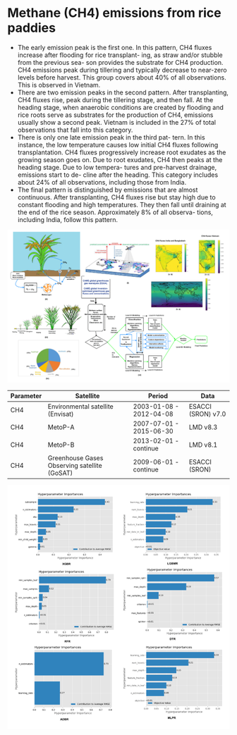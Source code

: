 # Methane (CH4) emissions from rice paddies

- The early emission peak is the first one. In this pattern,
CH4 fluxes increase after flooding for rice transplant-
ing, as straw and/or stubble from the previous sea-
son provides the substrate for CH4 production. CH4
emissions peak during tillering and typically decrease
to near-zero levels before harvest. This group covers
about 40% of all observations. This is observed in
Vietnam.
- There are two emission peaks in the second pattern.
After transplanting, CH4 fluxes rise, peak during the
tillering stage, and then fall. At the heading stage,
when anaerobic conditions are created by flooding and
rice roots serve as substrates for the production of
CH4, emissions usually show a second peak. Vietnam
is included in the 27% of total observations that fall
into this category.
- There is only one late emission peak in the third pat-
tern. In this instance, the low temperature causes
low initial CH4 fluxes following transplantation. CH4
fluxes progressively increase root exudates as the
growing season goes on. Due to root exudates, CH4
then peaks at the heading stage. Due to low tempera-
tures and pre-harvest drainage, emissions start to de-
cline after the heading. This category includes about
24% of all observations, including those from India.
- The final pattern is distinguished by emissions that are
almost continuous. After transplanting, CH4 fluxes
rise but stay high due to constant flooding and high
temperatures. They then fall until draining at the end
of the rice season. Approximately 8% of all observa-
tions, including India, follow this pattern.


![Example Image](image/Local-explanations.png)



| Parameter      | Satellite         | Period     | Data   |
|----------------|-------------------|------------|--------|
| CH4            | Environmental satellite (Envisat)          | 2003-01-08  - 2012-04-08     | ESACCI (SRON) v7.0|
| CH4            | MetoP-A          | 2007-07-01 - 2015-06-30       | LMD v8.3    | 
| CH4            | MetoP-B          | 2013-02-01 - continue      | LMD v8.1   |
|CH4             | Greenhouse Gases Observing satellite (GoSAT) |2009-06-01 - continue | ESACCI (SRON)|

![Example Image](image/CH4-HP-Regression.png)


